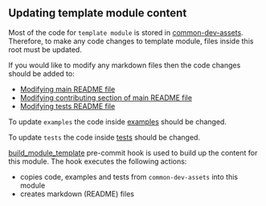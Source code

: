 ## Updating template module content
Most of the code for `template module` is stored in [common-dev-assets](https://github.com/terraform-ibm-modules/common-dev-assets). Therefore, to make any code changes to template module, files inside this root must be updated.

If you would like to modify any markdown files then the code changes should be added to:
- [Modifying main README file](.terraform-docs-config-template-module.yaml)
- [Modifying contributing section of main README file](.terraform-docs-config-template-module-contribution.yaml)
- [Modifying tests README file](.terraform-docs-config-template-module-tests.yaml)

To update `examples` the code inside [examples](examples) should be changed.

To update `tests` the code inside [tests](tests) should be changed.

[build_module_template](../../.pre-commit-config.yaml) pre-commit hook is used to build up the content for this module. The hook executes the following actions:
- copies code, examples and tests from `common-dev-assets` into this module
- creates markdown (README) files
